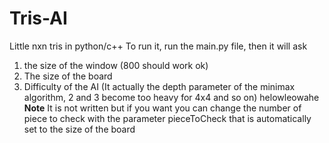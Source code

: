 # Tris-AI
Little nxn tris in python/c++
To run it, run the main.py file, then it will ask 
1. the size of the window (800 should work ok)
2. The size of the board
3. Difficulty of the AI (It actually the depth parameter of the minimax algorithm, 2 and 3 become too heavy for 4x4 and so on)
helowleowahe
**Note**
It is not written but if you want you can change the number of piece to check with the parameter pieceToCheck that is automatically set to the size of the board
